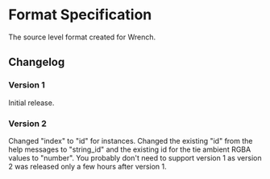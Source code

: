# Format Specification

The source level format created for Wrench.

## Changelog

### Version 1

Initial release.

### Version 2

Changed "index" to "id" for instances. Changed the existing "id" from the help messages to "string_id" and the existing id for the tie ambient RGBA values to "number". You probably don't need to support version 1 as version 2 was released only a few hours after version 1.
